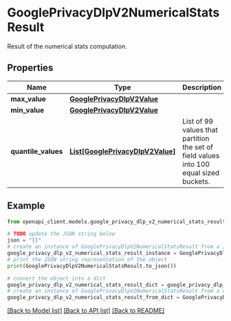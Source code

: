 # GooglePrivacyDlpV2NumericalStatsResult

Result of the numerical stats computation.

## Properties

Name | Type | Description | Notes
------------ | ------------- | ------------- | -------------
**max_value** | [**GooglePrivacyDlpV2Value**](GooglePrivacyDlpV2Value.md) |  | [optional] 
**min_value** | [**GooglePrivacyDlpV2Value**](GooglePrivacyDlpV2Value.md) |  | [optional] 
**quantile_values** | [**List[GooglePrivacyDlpV2Value]**](GooglePrivacyDlpV2Value.md) | List of 99 values that partition the set of field values into 100 equal sized buckets. | [optional] 

## Example

```python
from openapi_client.models.google_privacy_dlp_v2_numerical_stats_result import GooglePrivacyDlpV2NumericalStatsResult

# TODO update the JSON string below
json = "{}"
# create an instance of GooglePrivacyDlpV2NumericalStatsResult from a JSON string
google_privacy_dlp_v2_numerical_stats_result_instance = GooglePrivacyDlpV2NumericalStatsResult.from_json(json)
# print the JSON string representation of the object
print(GooglePrivacyDlpV2NumericalStatsResult.to_json())

# convert the object into a dict
google_privacy_dlp_v2_numerical_stats_result_dict = google_privacy_dlp_v2_numerical_stats_result_instance.to_dict()
# create an instance of GooglePrivacyDlpV2NumericalStatsResult from a dict
google_privacy_dlp_v2_numerical_stats_result_from_dict = GooglePrivacyDlpV2NumericalStatsResult.from_dict(google_privacy_dlp_v2_numerical_stats_result_dict)
```
[[Back to Model list]](../README.md#documentation-for-models) [[Back to API list]](../README.md#documentation-for-api-endpoints) [[Back to README]](../README.md)



